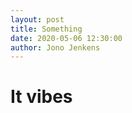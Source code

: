 ```yaml
---
layout: post
title: Something
date: 2020-05-06 12:30:00
author: Jono Jenkens
---
```


# It vibes